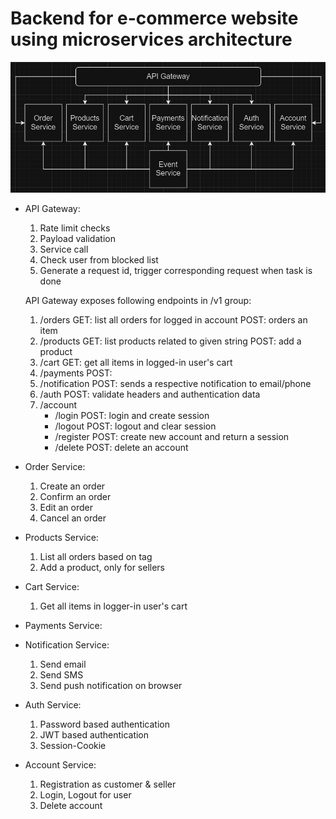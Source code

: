 # Backend for e-commerce website using microservices architecture

![High Level Design](./hld.png)

- API Gateway:
  1. Rate limit checks
  2. Payload validation
  3. Service call
  4. Check user from blocked list
  5. Generate a request id, trigger corresponding request when task is done
  
  API Gateway exposes following endpoints in /v1 group:
    1. /orders
    GET: list all orders for logged in account
    POST: orders an item
    2. /products
    GET: list products related to given string
    POST: add a product
    3. /cart
    GET: get all items in logged-in user's cart
    4. /payments
    POST:
    5. /notification
    POST: sends a respective notification to email/phone
    6. /auth
    POST: validate headers and authentication data
    7. /account
        - /login
        POST: login and create session
        - /logout
        POST: logout and clear session
        - /register
        POST: create new account and return a session
        - /delete
        POST: delete an account

- Order Service:
    1. Create an order
    2. Confirm an order
    3. Edit an order
    4. Cancel an order

- Products Service:
    1. List all orders based on tag
    2. Add a product, only for sellers

- Cart Service:
    1. Get all items in logger-in user's cart

- Payments Service:

- Notification Service:
    1. Send email
    2. Send SMS
    3. Send push notification on browser

- Auth Service:
    1. Password based authentication
    2. JWT based authentication
    3. Session-Cookie

- Account Service:
    1. Registration as customer & seller
    2. Login, Logout for user
    3. Delete account
